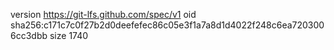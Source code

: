 version https://git-lfs.github.com/spec/v1
oid sha256:c171c7c0f27b2d0deefefec86c05e3f1a7a8d1d4022f248c6ea7203006cc3dbb
size 1740
